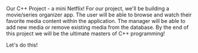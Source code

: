 Our C++ Project - a mini Netflix!
For our project, we'll be building a movie/series organizer app.
The user will be able to browse and watch their favorite media content within the application.
The manager will be able to add new media or remove existing media from the database.
By the end of this project we will be the ultimate masters of C++ programming!

Let's do this!
